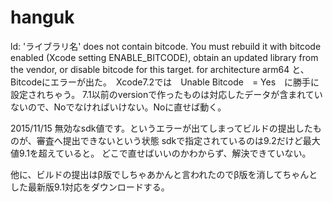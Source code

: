 # hanguk
ld: 'ライブラリ名' does not contain bitcode. You must rebuild it with bitcode enabled (Xcode setting ENABLE_BITCODE), 
obtain an updated library from the vendor, or disable bitcode for this target. for architecture arm64
と、Bitcodeにエラーが出た。　Xcode7.2では　Unable Bitcode　= Yes　に勝手に設定されちゃう。
7.1以前のversionで作ったものは対応したデータが含まれていないので、Noでなければいけない。Noに直せば動く。

2015/11/15
無効なsdk値です。というエラーが出てしまってビルドの提出したものが、審査へ提出できないという状態
sdkで指定されているのは9.2だけど最大値9.1を超えていると。
どこで直せばいいのかわからず、解決できていない。

他に、ビルドの提出はβ版でしちゃあかんと言われたのでβ版を消してちゃんとした最新版9.1対応をダウンロードする。
